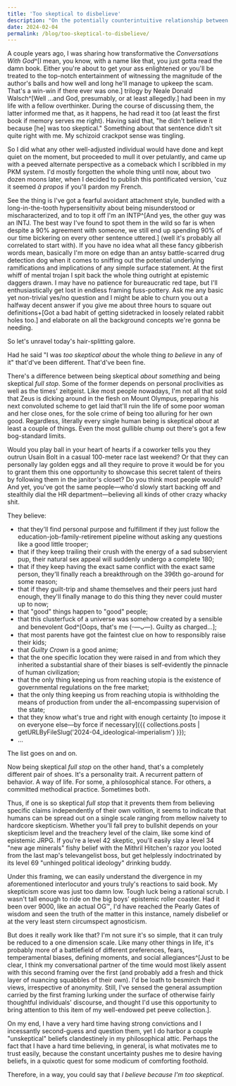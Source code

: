 ```yaml
---
title: 'Too skeptical to disbelieve'
description: "On the potentially counterintuitive relationship between belief and skepticism."
date: 2024-02-04
permalink: /blog/too-skeptical-to-disbelieve/
---
```


A couple years ago, I was sharing how transformative the *Conversations With God*^[I mean, you know, with a name like that, you just gotta read the damn book. Either you're about to get your ass enlightened or you'll be treated to the top-notch entertainment of witnessing the magnitude of the author's balls and how well and long he'll manage to upkeep the scam. That's a win-win if there ever was one.] trilogy by Neale Donald Walsch^[Well ...and God, presumably, or at least allegedly.] had been in my life with a fellow overthinker. During the course of discussing them, the latter informed me that, as it happens, he had read it too (at least the first book if memory serves me right). Having said that, "he didn't believe it because [he] was too skeptical." Something about that sentence didn't sit quite right with me. My schizoid crackpot sense was tingling.

So I did what any other well-adjusted individual would have done and kept quiet on the moment, but proceeded to mull it over petulantly, and came up with a peeved alternate perspective as a comeback which I scribbled in my PKM system. I'd mostly forgotten the whole thing until now, about two dozen moons later, when I decided to publish this pontificated version, 'cuz it seemed *à propos* if you'll pardon my French.

See the thing is I've got a fearful avoidant attachment style, bundled with a long-in-the-tooth hypersensitivity about being misunderstood or mischaracterized, and to top it off I'm an INTP^[And yes, the other guy was an INTJ. The best way I've found to spot them in the wild so far is when despite a 90% agreement with someone, we still end up spending 90% of our time bickering on every other sentence uttered.] (well it's probably all correlated to start with). If you have no idea what all these fancy gibberish words mean, basically I'm more on edge than an antsy battle-scarred drug detection dog when it comes to sniffing out the potential underlying ramifications and implications of any simple surface statement. At the first whiff of mental trojan I spit back the whole thing outright at epistemic daggers drawn. I may have no patience for bureaucratic red tape, but I'll enthusiastically get lost in endless framing fuss-pottery. Ask me any basic yet non-trivial yes/no question and I might be able to churn you out a halfway decent answer if you give me about three hours to square out definitions+[Got a bad habit of getting sidetracked in loosely related rabbit holes too.] and elaborate on all the background concepts we're gonna be needing.

So let's unravel today's hair-splitting galore.

Had he said "I was *too skeptical about* the whole thing *to believe* in any of it" that'd've been different. That'd've been fine.

There's a difference between being skeptical *about something* and being skeptical *full stop*. Some of the former depends on personal proclivities as well as the times' zeitgeist. Like most people nowadays, I'm not all that sold that Zeus is dicking around in the flesh on Mount Olympus, preparing his next convoluted scheme to get laid that'll ruin the life of some poor woman and her close ones, for the sole crime of being too alluring for her own good. Regardless, literally every single human being is skeptical *about* at least a couple of things. Even the most gullible chump out there's got a few bog-standard limits.

Would you play ball in your heart of hearts if a coworker tells you they outrun Usain Bolt in a casual 100-meter race last weekend? Or that they can personally lay golden eggs and all they require to prove it would be for you to grant them this one opportunity to showcase this secret talent of theirs by following them in the janitor's closet? Do you think most people would? And yet, you've got the same people—who'd slowly start backing off and stealthily dial the HR department—believing all kinds of other crazy whacky shit.

They believe:
- that they'll find personal purpose and fulfillment if they just follow the education-job-family-retirement pipeline without asking any questions like a good little trooper;
- that if they keep trailing their crush with the energy of a sad subservient pup, their natural sex appeal will suddenly undergo a complete 180;
- that if they keep having the exact same conflict with the exact same person, they'll finally reach a breakthrough on the 396th go-around for some reason;
- that if they guilt-trip and shame themselves and their peers just hard enough, they'll finally manage to do this thing they never could muster up to now;
- that "good" things happen to "good" people;
- that this clusterfuck of a universe was somehow created by a sensible and benevolent God^[Oops, that's me (ᵕ—ᴗ—). Guilty as charged...];
- that most parents have got the faintest clue on how to responsibly raise their kids;
- that *Guilty Crown* is a good anime;
- that the one specific location they were raised in and from which they inherited a substantial share of their biases is self-evidently the pinnacle of human civilization;
- that the only thing keeping us from reaching utopia is the existence of governmental regulations on the free market;
- that the only thing keeping us from reaching utopia is withholding the means of production from under the all-encompassing supervision of the state;
- that they know what's true and right with enough certainty [to impose it on everyone else—by force if necessary]({{ collections.posts | getURLByFileSlug('2024-04_ideological-imperialism') }});
- ...

The list goes on and on.

Now being skeptical *full stop* on the other hand, that's a completely different pair of shoes. It's a personality trait. A recurrent pattern of behavior. A way of life. For some, a philosophical stance. For others, a committed methodical practice. Sometimes both.

Thus, if one is so skeptical *full stop* that it prevents them from believing specific claims independently of their own volition, it seems to indicate that humans can be spread out on a single scale ranging from mellow naivety to hardcore skepticism. Whether you'll fall prey to bullshit depends on your skepticism level and the treachery level of the claim, like some kind of epistemic JRPG. If you're a level 42 skeptic, you'll easily slay a level 34 "new age minerals" fishy belief with the Mithril Hitchen's razor you looted from the last map's televangelist boss, but get helplessly indoctrinated by its level 69 "unhinged political ideology" drinking buddy.

Under this framing, we can easily understand the divergence in my aforementioned interlocutor and yours truly's reactions to said book. My skepticism score was just too damn low. Tough luck being a rational scrub. I wasn't tall enough to ride on the big boys' epistemic roller coaster. Had it been over 9000, like an actual OG™, I'd have reached the Pearly Gates of wisdom and seen the truth of the matter in this instance, namely disbelief or at the very least stern circumspect agnosticism.

But does it really work like that? I'm not sure it's so simple, that it can truly be reduced to a one dimension scale. Like many other things in life, it's probably more of a battlefield of different preferences, fears, temperamental biases, defining moments, and social allegiances^[Just to be clear, I think my conversational partner of the time would most likely assent with this second framing over the first (and probably add a fresh and thick layer of nuancing squabbles of their own). I'd be loath to besmirch their views, irrespective of anonymity. Still, I've sensed the general assumption carried by the first framing lurking under the surface of otherwise fairly thoughtful individuals' discourse, and thought I'd use this opportunity to bring attention to this item of my well-endowed pet peeve collection.].

On my end, I have a very hard time having strong convictions and I incessantly second-guess and question them, yet I do harbor a couple "unskeptical" beliefs clandestinely in my philosophical attic. Perhaps the fact that I have a hard time believing, in general, is what motivates me to trust easily, because the constant uncertainty pushes me to desire having beliefs, in a quixotic quest for some modicum of comforting foothold.

Therefore, in a way, you could say that *I believe because I'm too skeptical*.
